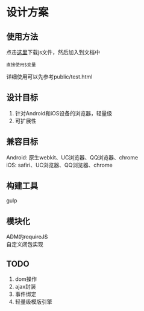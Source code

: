 # 设计方案

## 使用方法
点击[这里](https://raw.githubusercontent.com/vincent-zheng/miniJQuery/master/dist/minijquery.min.js)下载js文件，然后加入到文档中
```
直接使用$变量
```
详细使用可以先参考public/test.html

## 设计目标
1. 针对Android和iOS设备的浏览器，轻量级
2. 可扩展性   
## 兼容目标
Android: 原生webkit、UC浏览器、QQ浏览器、chrome    
iOS: safiri、UC浏览器、QQ浏览器、chrome

## 构建工具
gulp

## 模块化
~~ADM的requireJS~~     
自定义闭包实现

## TODO
1. dom操作
2. ajax封装
3. 事件绑定
4. 轻量级模版引擎
